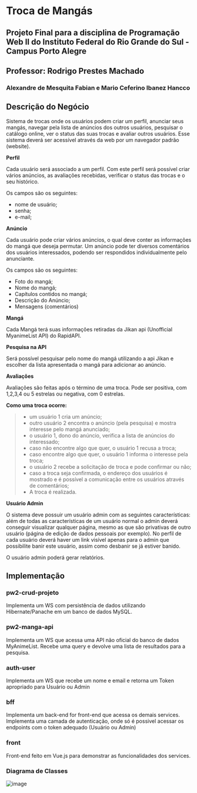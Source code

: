 # Troca de Mangás
## Projeto Final para a disciplina de Programação Web II do Instituto Federal do Rio Grande do Sul - Campus Porto Alegre
## Professor: Rodrigo Prestes Machado
### Alexandre de Mesquita Fabian e Mario Ceferino Ibanez Hancco

## Descrição do Negócio

Sistema de trocas onde os usuários podem criar um perfil, anunciar seus mangás, navegar pela lista de anúncios dos outros usuários, pesquisar o catálogo online, ver o status das suas trocas e avaliar outros usuários. Esse sistema deverá ser acessível através da web por um navegador padrão (website).

**Perfil**

Cada usuário será associado a um perfil. Com este perfil será possível criar vários anúncios, as avaliações recebidas, verificar o status das trocas e o seu histórico.

Os campos são os seguintes:
- nome de usuário;
- senha; 
- e-mail; 

**Anúncio**

Cada usuário pode criar vários anúncios, o qual deve conter as informações do mangá que deseja permutar. Um anúncio pode ter diversos comentários dos usuários interessados, podendo ser respondidos individualmente pelo anunciante.

Os campos são os seguintes:
- Foto do mangá;
- Nome do mangá;
- Capítulos contidos no mangá;
- Descrição do Anúncio;
- Mensagens (comentários)

**Mangá**

Cada Mangá terá suas informações retiradas da Jikan api (Unofficial MyanimeList API) do RapidAPI.

**Pesquisa na API**

Será possível pesquisar pelo nome do mangá utilizando a api Jikan e escolher da lista apresentada o mangá para adicionar ao anúncio.

**Avaliações**

Avaliações são feitas após o término de uma troca. Pode ser positiva, com 1,2,3,4 ou 5 estrelas ou negativa, com 0 estrelas. 

**Como uma troca ocorre:**
>- um usuário 1 cria um anúncio;
>- outro usuário 2 encontra o anúncio (pela pesquisa) e mostra interesse pelo mangá anunciado;
>- o usuário 1, dono do anúncio, verifica a lista de anúncios do interessado;
>- caso não encontre algo que quer, o usuário 1 recusa a troca;
>- caso encontre algo que quer, o usuário 1 informa o interesse pela troca;
>- o usuário 2 recebe a solicitação de troca e pode confirmar ou não;
>- caso a troca seja confirmada, o endereço dos usuários é mostrado e é possível a comunicação entre os usuários através de comentários;
>- A troca é realizada.

**Usuário Admin**

O sistema deve possuir um usuário admin com as seguintes características: além de todas as características de um usuário normal o admin deverá conseguir visualizar qualquer página, mesmo as que são privativas de outro usuário (página de edição de dados pessoais por exemplo). No perfil de cada usuário deverá haver um link visível apenas para o admin que possibilite banir este usuário, assim como desbanir se já estiver banido.

  O usuário admin poderá gerar relatórios.
  
## Implementação

### pw2-crud-projeto
Implementa um WS com persistência de dados utilizando Hibernate/Panache em um banco de dados MySQL.

### pw2-manga-api
Implementa um WS que acessa uma API não oficial do banco de dados MyAnimeList. Recebe uma query e devolve uma lista de resultados para a pesquisa.

### auth-user
Implementa um WS que recebe um nome e email e retorna um Token apropriado para Usuário ou Admin

### bff
Implementa um back-end for front-end que acessa os demais services. Implementa uma camada de autenticação, onde só é possivel acessar os endpoints com o token adequado (Usuário ou Admin)

### front
Front-end feito em Vue.js para demonstrar as funcionalidades dos services.

### Diagrama de Classes
![image](https://user-images.githubusercontent.com/16073346/177653074-244b6cea-d09a-4394-b606-11502b7139a7.png)


